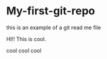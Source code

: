 # My-first-git-repo 

this is an example of a git read me file 

HI!! This is cool. 

cool cool cool
